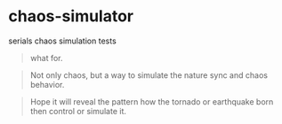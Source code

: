 # chaos-simulator
serials chaos simulation tests

> what for.

> Not only chaos, but a way to simulate the nature sync and chaos behavior.

> Hope it will reveal the pattern how the tornado or earthquake born then control or simulate it. 
